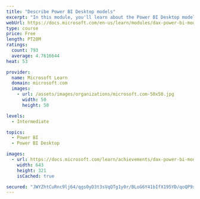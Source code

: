 ```yaml
---
title: "Describe Power BI Desktop models"
excerpt: "In this module, you'll learn about the Power BI Desktop model structure, star schema design basics, analytics queries, and report visual configuration. This module provides a strong foundation on which you can learn to optimize model designs and add model calculations."
webUrl: https://docs.microsoft.com/en-us/learn/modules/dax-power-bi-models/
type: course
price: Free
length: PT20M
ratings:
  count: 793
  average: 4.7616644
heat: 53

provider:
  name: Microsoft Learn
  domain: microsoft.com
  images:
    - url: /assets/images/organizations/microsoft.com-50x50.jpg
      width: 50
      height: 50

levels:
  - Intermediate

topics:
  - Power BI
  - Power BI Desktop

images:
  - url: https://docs.microsoft.com/learn/achievements/dax-power-bi-models-social.png
    width: 643
    height: 321
    isCached: true

secured: "JWYZhtCuRnc9lj64/qgs0yD3t3sVqQTg1y0r/BLoG6Y41bIfX195YD/qoQP9xk+2oANFIxBhzcgk4ltcH2JdSZmS8oofLyrcelDXBu8ujfuubKWceXMfLpnq1y9ftnX+Gy8z9Jvg6tzdTOXRI699gYuNL/qTNs+GU0UpzwGyiTOEa62OnhW2uVQm/cB8ABRxR8m7FRl0YM9oKoUcZtZoUe9L4mH+4O4Tf47r7ydDSglDmFy5dGq/EUZHsvTm+G1diShcZCvZLdB1aJYIBSxokt3igRueup7OHjQ0kTjFk8Y0sSYu2oTqwsjtePy4OhaX6S2/cTpbEcyCM85yNcbtbicvW39D6pOR0IeFewQnuwOJDmjm/Y4QumInMpd6HgJTC3HmSefOy8RaRR+K0GLQDFSW4R8ZOiFPXSenQG4n/x4=;vpnKwFu/aBCQqVO/AgcH1A=="
---
```


